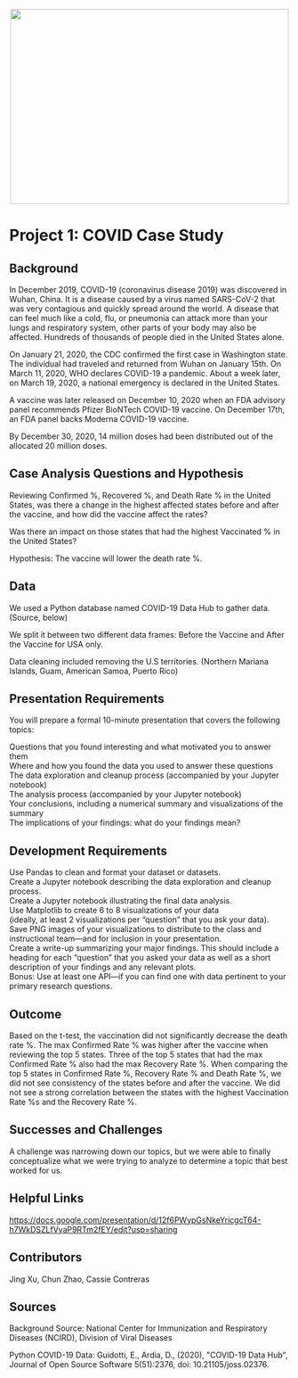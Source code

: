 <p align="center"><img width="500" height="350" src="https://user-images.githubusercontent.com/126130038/232943819-c7dd3f72-278e-4e11-8736-aa1e4a3fc2b6.jpg"></p>



# Project 1: COVID Case Study
## Background

In December 2019, COVID-19 (coronavirus disease 2019) was discovered in Wuhan, China. It is a disease caused by a virus named SARS-CoV-2 that was very contagious and quickly spread around the world. A disease that can feel much like a cold, flu, or pneumonia can attack more than your lungs and respiratory system, other parts of your body may also be affected. Hundreds of thousands of people died in the United States alone. 

On January 21, 2020, the CDC confirmed the first case in Washington state. The individual had traveled and returned from Wuhan on January 15th. On March 11, 2020, WHO declares COVID-19 a pandemic. About a week later, on March 19, 2020, a national emergency is declared in the United States. 

A vaccine was later released on December 10, 2020 when an FDA advisory panel recommends Pfizer BioNTech COVID-19 vaccine. On December 17th, an FDA panel backs Moderna COVID-19 vaccine. 

By December 30, 2020, 14 million doses had been distributed out of the allocated 20 million doses.

## Case Analysis Questions and Hypothesis
Reviewing Confirmed %,  Recovered %, and Death Rate % in the United States, was there a change in the highest affected states before and after the vaccine, and how did the vaccine affect the rates?

Was there an impact on those states that had the highest Vaccinated % in the United States?

Hypothesis: The vaccine will lower the death rate %.

## Data
We used a Python database named COVID-19 Data Hub to gather data. (Source, below)

We split it between two different data frames: Before the Vaccine and After the Vaccine for USA only.

Data cleaning included removing the U.S territories. (Northern Mariana Islands, Guam, American Samoa, Puerto Rico)


## Presentation Requirements
You will prepare a formal 10-minute presentation that covers the following topics:

Questions that you found interesting and what motivated you to answer them
  <br />Where and how you found the data you used to answer these questions
  <br />The data exploration and cleanup process (accompanied by your Jupyter notebook)
 <br /> The analysis process (accompanied by your Jupyter notebook)
 <br /> Your conclusions, including a numerical summary and visualizations of the summary
 <br /> The implications of your findings: what do your findings mean?

## Development Requirements
Use Pandas to clean and format your dataset or datasets. 
<br />Create a Jupyter notebook describing the data exploration and cleanup process.
<br />Create a Jupyter notebook illustrating the final data analysis.
<br />Use Matplotlib to create 6 to 8 visualizations of your data 
<br />(ideally, at least 2 visualizations per “question” that you ask your data).
<br />Save PNG images of your visualizations to distribute to the class and instructional team—and for 
inclusion in your presentation.
<br />Create a write-up summarizing your major findings. This should include a heading for each “question” 
that you asked your data as well as a short description of your findings and any relevant plots.
<br />Bonus: Use at least one API—if you can find one with data pertinent to your primary research questions.

## Outcome
Based on the t-test, the vaccination did not significantly decrease the death rate %. 
The max Confirmed Rate % was higher after the vaccine when reviewing the top 5 states.
Three of the top 5 states that had the max Confirmed Rate % also had the max Recovery Rate %. 
When comparing the top 5 states in Confirmed Rate %, Recovery Rate % and Death Rate %, we did not see consistency of the states before and after the vaccine.
We did not see a strong correlation between the states with the highest Vaccination Rate %s and the Recovery Rate %. 

## Successes and Challenges
A challenge was narrowing down our topics, but we were able to finally conceptualize what we were trying to analyze to determine a topic that best worked for us. 

## Helpful Links
https://docs.google.com/presentation/d/12f6PWypGsNkeYricgcT64-h7WkDSZLfVyaP9RTm2fEY/edit?usp=sharing

## Contributors
Jing Xu, Chun Zhao, Cassie Contreras

## Sources
Background Source: National Center for Immunization and Respiratory Diseases (NCIRD), Division of Viral Diseases

Python COVID-19 Data: Guidotti, E., Ardia, D., (2020), "COVID-19 Data Hub", Journal of Open Source Software 5(51):2376, doi: 10.21105/joss.02376.
